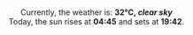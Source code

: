 <p  align="center"><br/>Currently, the weather is: <b> 32°C, <i>clear sky</i></b></br>Today, the sun rises at <b>04:45</b> and sets at <b>19:42</b>.</p>